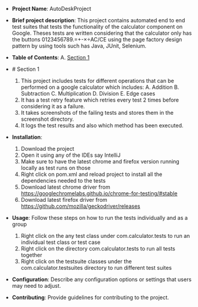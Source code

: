- **Project Name**: AutoDeskProject

- **Brief project description**:
   This project contains automated end to end test suites that tests the functionality of the calculator component on Google.
   Theses tests are written considering that the calculator only has the buttons 0123456789.=+-×÷AC/CE using the page factory design
   pattern by using tools such has Java, JUnit, Selenium.

- **Table of Contents**:
   A. [Section 1](#section-1)
  
- #<a name="section-1"></a> Section 1
    1. This project includes tests for different operations that can be performed on a google calculator which includes:
        A. Addition
        B. Subtraction
        C. Multiplication
        D. Division
        E. Edge cases
    2. It has a test retry feature which retries every test 2 times before considering it as a failure.
    3. It takes screenshots of the failing tests and stores them in the screenshot directory.
    4. It logs the test results and also which method has been executed.


- **Installation**:
    1. Download the project
    2. Open it using any of the IDEs say IntelliJ
    3. Make sure to have the latest chrome and firefox version running locally as test runs on those
    4. Right click on pom.xml and reload project to install all the dependencies needed to the tests
    5. Download latest chrome driver from https://googlechromelabs.github.io/chrome-for-testing/#stable
    6. Download latest firefox driver from https://github.com/mozilla/geckodriver/releases


- **Usage**: Follow these steps on how to run the tests individually and as a group
    1. Right click on the any test class under com.calculator.tests to run an individual test class or test case
    2. Right click on the directory com.calculator.tests to run all tests together
    3. Right click on the testsuite classes under the com.calculator.testsuites directory to run different test suites

- **Configuration**: Describe any configuration options or settings that users may need to adjust.
- **Contributing**: Provide guidelines for contributing to the project.


